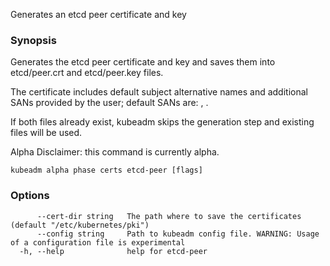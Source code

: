 
Generates an etcd peer certificate and key

### Synopsis

Generates the etcd peer certificate and key and saves them into etcd/peer.crt and etcd/peer.key files. 

The certificate includes default subject alternative names and additional SANs provided by the user; default SANs are: <node-name>, <apiserver-advertise-address>. 

If both files already exist, kubeadm skips the generation step and existing files will be used. 

Alpha Disclaimer: this command is currently alpha.

```
kubeadm alpha phase certs etcd-peer [flags]
```

### Options

```
      --cert-dir string   The path where to save the certificates (default "/etc/kubernetes/pki")
      --config string     Path to kubeadm config file. WARNING: Usage of a configuration file is experimental
  -h, --help              help for etcd-peer
```

